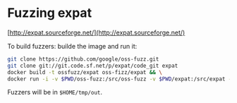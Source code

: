 Fuzzing expat
=============

[http://expat.sourceforge.net/](http://expat.sourceforge.net/)

To build fuzzers: builde the image and run it:
````bash
git clone https://github.com/google/oss-fuzz.git
git clone git://git.code.sf.net/p/expat/code_git expat
docker build -t ossfuzz/expat oss-fizz/expat && \
docker run -i -v $PWD/oss-fuzz:/src/oss-fuzz -v $PWD/expat:/src/expat -v $HOME/tmp/out:/out -t ossfuzz/expat
````
Fuzzers will be in `$HOME/tmp/out`.


